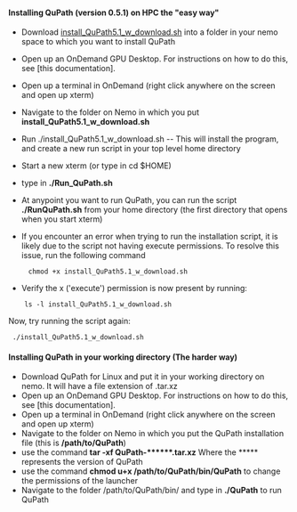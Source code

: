 #### Installing QuPath (version 0.5.1) on HPC the "easy way"
* Download [install_QuPath5.1_w_download.sh](https://github.com/FrancisCrickInstitute/CALM/blob/master/QuPath/install_QuPath5.1_w_download.sh) into a folder in your nemo space to which you want to install QuPath
* Open up an OnDemand GPU Desktop. For instructions on how to do this, see [this documentation].
* Open up a terminal in OnDemand (right click anywhere on the screen and open up xterm)
* Navigate to the folder on Nemo in which you put **install_QuPath5.1_w_download.sh**
* Run ./install_QuPath5.1_w_download.sh   -- This will install the program, and create a new run script in your top level home directory
* Start a new xterm (or type in cd $HOME)
* type in **./Run_QuPath.sh**

* At anypoint you want to run QuPath, you can run the script **./RunQuPath.sh** from your home directory (the first directory that opens when you start xterm)

* If you encounter an error when trying to run the installation script, it is likely due to the script not having execute permissions. To resolve this issue, run the following command
```
     chmod +x install_QuPath5.1_w_download.sh
```
* Verify the x ('execute') permission is now present by running:
```
    ls -l install_QuPath5.1_w_download.sh
```
Now, try running the script again:

     ./install_QuPath5.1_w_download.sh


#### Installing QuPath in your working directory (The harder way)
* Download QuPath for Linux and put it in your working directory on nemo. It will have a file extension of .tar.xz
* Open up an OnDemand GPU Desktop. For instructions on how to do this, see [this documentation].
* Open up a terminal in OnDemand (right click anywhere on the screen and open up xterm)
* Navigate to the folder on Nemo in which you put the QuPath installation file (this is __/path/to/QuPath__)
* use the command __tar -xf QuPath-******.tar.xz__ Where the ***** represents the version of QuPath
* use the command __chmod u+x /path/to/QuPath/bin/QuPath__ to change the permissions of the launcher
* Navigate to the folder /path/to/QuPath/bin/ and type in __./QuPath__ to run QuPath
